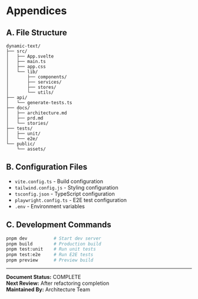 # Appendices

## A. File Structure
```
dynamic-text/
├── src/
│   ├── App.svelte
│   ├── main.ts
│   ├── app.css
│   └── lib/
│       ├── components/
│       ├── services/
│       ├── stores/
│       └── utils/
├── api/
│   └── generate-tests.ts
├── docs/
│   ├── architecture.md
│   ├── prd.md
│   └── stories/
├── tests/
│   ├── unit/
│   └── e2e/
└── public/
    └── assets/
```

## B. Configuration Files
- `vite.config.ts` - Build configuration
- `tailwind.config.js` - Styling configuration
- `tsconfig.json` - TypeScript configuration
- `playwright.config.ts` - E2E test configuration
- `.env` - Environment variables

## C. Development Commands
```bash
pnpm dev          # Start dev server
pnpm build        # Production build
pnpm test:unit    # Run unit tests
pnpm test:e2e     # Run E2E tests
pnpm preview      # Preview build
```

---

**Document Status:** COMPLETE  
**Next Review:** After refactoring completion  
**Maintained By:** Architecture Team